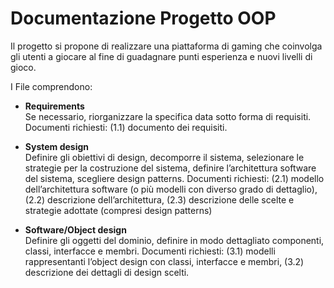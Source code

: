 # Documentazione Progetto OOP

Il	progetto si	propone	di	realizzare	una	piattaforma	di	gaming	che	coinvolga	gli	utenti	a	giocare	al	fine
di	guadagnare	punti	esperienza	e	nuovi	livelli	di	gioco.

I File comprendono:

* **Requirements**		
Se	necessario,	riorganizzare	la	specifica	data	sotto	forma	di	requisiti.
Documenti	richiesti:	(1.1)	documento	dei	requisiti.
	
* **System	design**	
Definire	gli	obiettivi	di	design,	decomporre	il	sistema,	selezionare	le	strategie	per	la
costruzione	del	sistema,	definire	l’architettura	software	del	sistema,	scegliere	design	patterns.
Documenti	richiesti:	(2.1)	modello	dell’architettura	software	(o	più	modelli	con	diverso	grado	di
dettaglio),	(2.2)	descrizione	dell’architettura,	(2.3)	descrizione	delle	scelte	e	strategie	adottate
(compresi	design	patterns)	
	
* **Software/Object	design**	
Definire	gli	oggetti	del	dominio,	definire	in	modo	dettagliato	componenti,	classi,	interfacce	e
membri.
Documenti	richiesti:	(3.1)	modelli	rappresentanti	l’object	design	con	classi,	interfacce	e	membri,
(3.2)	descrizione	dei	dettagli di	design	scelti.